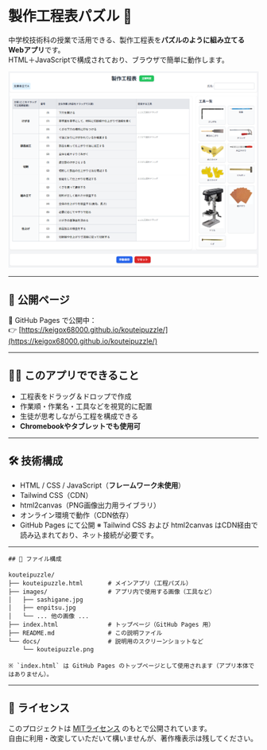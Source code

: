 # 製作工程表パズル 🧩

中学校技術科の授業で活用できる、製作工程表を**パズルのように組み立てるWebアプリ**です。  
HTML＋JavaScriptで構成されており、ブラウザで簡単に動作します。

![screenshot](docs/kouteipuzzle.png) <!-- 任意でスクショがあればここに置けます -->

---

## 🔗 公開ページ

📌 GitHub Pages で公開中：  
👉 [https://keigox68000.github.io/kouteipuzzle/](https://keigox68000.github.io/kouteipuzzle/)

---

## 🧑‍🏫 このアプリでできること

- 工程表をドラッグ＆ドロップで作成
- 作業順・作業名・工具などを視覚的に配置
- 生徒が思考しながら工程を構成できる
- **Chromebookやタブレットでも使用可**

---

## 🛠️ 技術構成

- HTML / CSS / JavaScript（**フレームワーク未使用**）
- Tailwind CSS（CDN）
- html2canvas（PNG画像出力用ライブラリ）
- オンライン環境で動作（CDN依存）
- GitHub Pages にて公開
※ Tailwind CSS および html2canvas はCDN経由で読み込まれており、ネット接続が必要です。

---
```
## 📁 ファイル構成

kouteipuzzle/
├── kouteipuzzle.html       # メインアプリ（工程パズル）
├── images/                 # アプリ内で使用する画像（工具など）
│   ├── sashigane.jpg
│   ├── enpitsu.jpg
│   └── ... 他の画像 ...
├── index.html              # トップページ（GitHub Pages 用）
├── README.md               # この説明ファイル
└── docs/                   # 説明用のスクリーンショットなど
    └── kouteipuzzle.png

※ `index.html` は GitHub Pages のトップページとして使用されます（アプリ本体ではありません）。
```
---

## 📄 ライセンス

このプロジェクトは [MITライセンス](LICENSE) のもとで公開されています。  
自由に利用・改変していただいて構いませんが、著作権表示は残してください。
